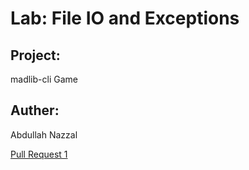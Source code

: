 # Lab: File IO and Exceptions
## Project:

madlib-cli Game

## Auther:

Abdullah Nazzal


[Pull Request 1](https://github.com/abdullahnazzal/madlib-cli/pull/1)